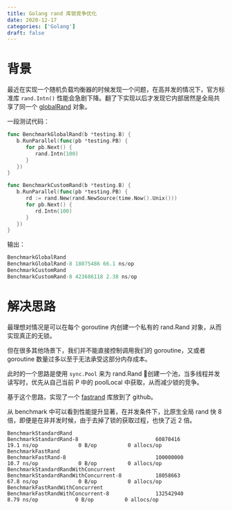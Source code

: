 ```yaml
---
title: Golang rand 库锁竞争优化
date: 2020-12-17
categories: ['Golang']
draft: false
---
```


# 背景

最近在实现一个随机负载均衡器的时候发现一个问题，在高并发的情况下，官方标准库 `rand.Intn()` 性能会急剧下降。翻了下实现以后才发现它内部居然是全局共享了同一个 [globalRand](https://github.com/golang/go/blob/master/src/math/rand/rand.go#L293) 对象。

一段测试代码：

```go
func BenchmarkGlobalRand(b *testing.B) {
   b.RunParallel(func(pb *testing.PB) {
      for pb.Next() {
         rand.Intn(100)
      }
   })
}

func BenchmarkCustomRand(b *testing.B) {
   b.RunParallel(func(pb *testing.PB) {
      rd := rand.New(rand.NewSource(time.Now().Unix()))
      for pb.Next() {
         rd.Intn(100)
      }
   })
}
```

输出：

```go
BenchmarkGlobalRand
BenchmarkGlobalRand-8 18075486 66.1 ns/op
BenchmarkCustomRand
BenchmarkCustomRand-8 423686118 2.38 ns/op
```

# 解决思路

最理想对情况是可以在每个 goroutine 内创建一个私有的 rand.Rand 对象，从而实现真正的无锁。

但在很多其他场景下，我们并不能直接控制调用我们的 goroutine，又或者 goroutine 数量过多以至于无法承受这部分内存成本。

此时的一个思路是使用 `sync.Pool` 来为 rand.Rand 创建一个池，当多线程并发读写时，优先从自己当前 P 中的 poolLocal 中获取，从而减少锁的竞争。

基于这个思路，实现了一个 [fastrand](https://github.com/joway/fastrand) 库放到了 github。

从 benchmark 中可以看到性能提升显著，在并发条件下，比原生全局 rand 快 8 倍，即便是在非并发时候，由于去掉了锁的获取过程，也快了近 2 倍。

```
BenchmarkStandardRand
BenchmarkStandardRand-8                         60870416                19.1 ns/op             0 B/op          0 allocs/op
BenchmarkFastRand
BenchmarkFastRand-8                             100000000               10.7 ns/op             0 B/op          0 allocs/op
BenchmarkStandardRandWithConcurrent
BenchmarkStandardRandWithConcurrent-8           18058663                67.8 ns/op             0 B/op          0 allocs/op
BenchmarkFastRandWithConcurrent
BenchmarkFastRandWithConcurrent-8               132542940                8.79 ns/op            0 B/op          0 allocs/op
```
